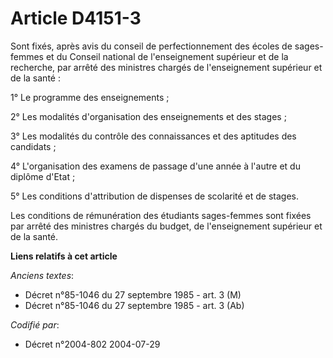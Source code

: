 # Article D4151-3

Sont fixés, après avis du conseil de perfectionnement des écoles de sages-femmes et du Conseil national de l'enseignement
supérieur et de la recherche, par arrêté des ministres chargés de l'enseignement supérieur et de la santé :

1° Le programme des enseignements ;

2° Les modalités d'organisation des enseignements et des stages ;

3° Les modalités du contrôle des connaissances et des aptitudes des candidats ;

4° L'organisation des examens de passage d'une année à l'autre et du diplôme d'Etat ;

5° Les conditions d'attribution de dispenses de scolarité et de stages.

Les conditions de rémunération des étudiants sages-femmes sont fixées par arrêté des ministres chargés du budget, de
l'enseignement supérieur et de la santé.

**Liens relatifs à cet article**

_Anciens textes_:

  - Décret n°85-1046 du 27 septembre 1985 - art. 3 (M)
  - Décret n°85-1046 du 27 septembre 1985 - art. 3 (Ab)

_Codifié par_:

  - Décret n°2004-802 2004-07-29
